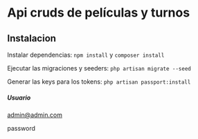 # Api cruds de películas y turnos
## Instalacion
Instalar dependencias: `npm install` y `composer install`

Ejecutar las migraciones y seeders: `php artisan migrate --seed`

Generar las keys para los tokens: `php artisan passport:install`

##### Usuario

admin@admin.com

password

